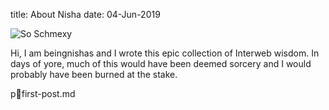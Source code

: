 title: About Nisha
date: 04-Jun-2019

![So Schmexy][my_sweet_photo]

Hi, I am beingnishas and I wrote this epic collection of Interweb
wisdom. In days of yore, much of this would have been deemed sorcery
and I would probably have been burned at the stake.

pfirst-post.md

[my_sweet_photo]: {static}/images/happiness.jpg
